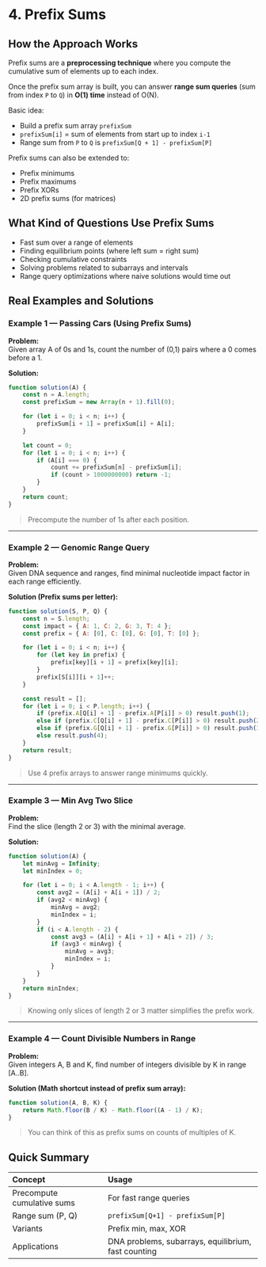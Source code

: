 # 4. Prefix Sums

## How the Approach Works

Prefix sums are a **preprocessing technique** where you compute the cumulative sum of elements up to each index.

Once the prefix sum array is built, you can answer **range sum queries** (sum from index `P` to `Q`) in **O(1) time** instead of O(N).

Basic idea:
- Build a prefix sum array `prefixSum`
- `prefixSum[i]` = sum of elements from start up to index `i-1`
- Range sum from `P` to `Q` is `prefixSum[Q + 1] - prefixSum[P]`

Prefix sums can also be extended to:
- Prefix minimums
- Prefix maximums
- Prefix XORs
- 2D prefix sums (for matrices)

## What Kind of Questions Use Prefix Sums

- Fast sum over a range of elements
- Finding equilibrium points (where left sum = right sum)
- Checking cumulative constraints
- Solving problems related to subarrays and intervals
- Range query optimizations where naive solutions would time out

## Real Examples and Solutions

### Example 1 — Passing Cars (Using Prefix Sums)

**Problem:**  
Given array A of 0s and 1s, count the number of (0,1) pairs where a 0 comes before a 1.

**Solution:**

```javascript
function solution(A) {
    const n = A.length;
    const prefixSum = new Array(n + 1).fill(0);

    for (let i = 0; i < n; i++) {
        prefixSum[i + 1] = prefixSum[i] + A[i];
    }

    let count = 0;
    for (let i = 0; i < n; i++) {
        if (A[i] === 0) {
            count += prefixSum[n] - prefixSum[i];
            if (count > 1000000000) return -1;
        }
    }
    return count;
}
```
> Precompute the number of 1s after each position.

---

### Example 2 — Genomic Range Query

**Problem:**  
Given DNA sequence and ranges, find minimal nucleotide impact factor in each range efficiently.

**Solution (Prefix sums per letter):**

```javascript
function solution(S, P, Q) {
    const n = S.length;
    const impact = { A: 1, C: 2, G: 3, T: 4 };
    const prefix = { A: [0], C: [0], G: [0], T: [0] };

    for (let i = 0; i < n; i++) {
        for (let key in prefix) {
            prefix[key][i + 1] = prefix[key][i];
        }
        prefix[S[i]][i + 1]++;
    }

    const result = [];
    for (let i = 0; i < P.length; i++) {
        if (prefix.A[Q[i] + 1] - prefix.A[P[i]] > 0) result.push(1);
        else if (prefix.C[Q[i] + 1] - prefix.C[P[i]] > 0) result.push(2);
        else if (prefix.G[Q[i] + 1] - prefix.G[P[i]] > 0) result.push(3);
        else result.push(4);
    }
    return result;
}
```
> Use 4 prefix arrays to answer range minimums quickly.

---

### Example 3 — Min Avg Two Slice

**Problem:**  
Find the slice (length 2 or 3) with the minimal average.

**Solution:**

```javascript
function solution(A) {
    let minAvg = Infinity;
    let minIndex = 0;

    for (let i = 0; i < A.length - 1; i++) {
        const avg2 = (A[i] + A[i + 1]) / 2;
        if (avg2 < minAvg) {
            minAvg = avg2;
            minIndex = i;
        }
        if (i < A.length - 2) {
            const avg3 = (A[i] + A[i + 1] + A[i + 2]) / 3;
            if (avg3 < minAvg) {
                minAvg = avg3;
                minIndex = i;
            }
        }
    }
    return minIndex;
}
```
> Knowing only slices of length 2 or 3 matter simplifies the prefix work.

---

### Example 4 — Count Divisible Numbers in Range

**Problem:**  
Given integers A, B and K, find number of integers divisible by K in range [A..B].

**Solution (Math shortcut instead of prefix sum array):**

```javascript
function solution(A, B, K) {
    return Math.floor(B / K) - Math.floor((A - 1) / K);
}
```
> You can think of this as prefix sums on counts of multiples of K.

## Quick Summary

| Concept | Usage |
|:--------|:------|
| Precompute cumulative sums | For fast range queries |
| Range sum (P, Q) | `prefixSum[Q+1] - prefixSum[P]` |
| Variants | Prefix min, max, XOR |
| Applications | DNA problems, subarrays, equilibrium, fast counting |
